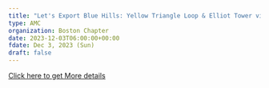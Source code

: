 ```yaml
---
title: "Let's Export Blue Hills: Yellow Triangle Loop & Elliot Tower via Red Dot Trail" 
type: AMC
organization: Boston Chapter
date: 2023-12-03T06:00:00+00:00
fdate: Dec 3, 2023 (Sun)
draft: false
---
```

<a href="https://activities.outdoors.org/search/index.cfm/action/details/id/147397" target="_blank">Click here to get More details</a>

